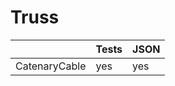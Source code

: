 # Truss

|               |   Tests    |   JSON  |
|---------------|------------|---------|
| CatenaryCable |   yes      |   yes   |


